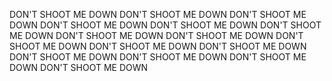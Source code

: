 DON'T SHOOT ME DOWN
DON'T SHOOT ME DOWN
DON'T SHOOT ME DOWN
DON'T SHOOT ME DOWN
DON'T SHOOT ME DOWN
DON'T SHOOT ME DOWN
DON'T SHOOT ME DOWN
DON'T SHOOT ME DOWN
DON'T SHOOT ME DOWN
DON'T SHOOT ME DOWN
DON'T SHOOT ME DOWN
DON'T SHOOT ME DOWN
DON'T SHOOT ME DOWN
DON'T SHOOT ME DOWN
DON'T SHOOT ME DOWN
